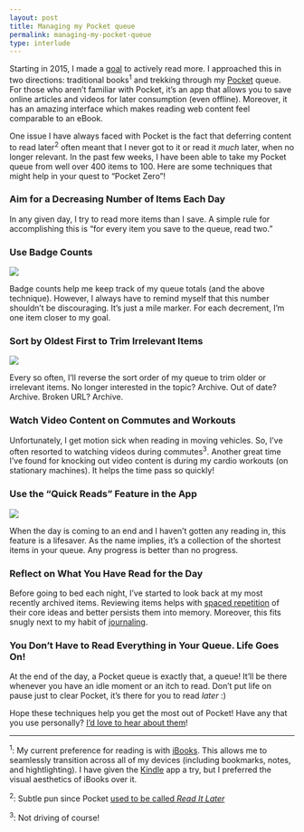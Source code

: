 ```yaml
---
layout: post
title: Managing my Pocket queue
permalink: managing-my-pocket-queue
type: interlude
---
```


Starting in 2015, I made a [goal](https://www.coach.me/plans/904-read) to actively read more. I approached this in two directions: traditional books<sup>1</sup> and trekking through my [Pocket](https://getpocket.com) queue. For those who aren’t familiar with Pocket, it’s an app that allows you to save online articles and videos for later consumption (even offline). Moreover, it has an amazing interface which makes reading web content feel comparable to an eBook.

One issue I have always faced with Pocket is the fact that deferring content to read later<sup>2</sup> often meant that I never got to it or read it *much* later, when no longer relevant. In the past few weeks, I have been able to take my Pocket queue from well over 400 items to 100. Here are some techniques that might help in your quest to “Pocket Zero”!

### Aim for a Decreasing Number of Items Each Day

In any given day, I try to read more items than I save. A simple rule for accomplishing this is “for every item you save to the queue, read two.”

### Use Badge Counts

![](/public/images/pocket-badge.png)

Badge counts help me keep track of my queue totals (and the above technique). However, I always have to remind myself that this number shouldn’t be discouraging. It’s just a mile marker. For each decrement, I’m one item closer to my goal.

### Sort by Oldest First to Trim Irrelevant Items

![](/public/images/pocket-sort.png)

Every so often, I’ll reverse the sort order of my queue to trim older or irrelevant items. No longer interested in the topic? Archive. Out of date? Archive. Broken URL? Archive.

### Watch Video Content on Commutes and Workouts

Unfortunately, I get motion sick when reading in moving vehicles. So, I’ve often resorted to watching videos during commutes<sup>3</sup>. Another great time I’ve found for knocking out video content is during my cardio workouts (on stationary machines). It helps the time pass so quickly!

### Use the “Quick Reads” Feature in the App

![](/public/images/pocket-quick-reads.png)

When the day is coming to an end and I haven’t gotten any reading in, this feature is a lifesaver. As the name implies, it’s a collection of the shortest items in your queue. Any progress is better than no progress.

### Reflect on What You Have Read for the Day

Before going to bed each night, I’ve started to look back at my most recently archived items. Reviewing items helps with [spaced repetition](https://en.wikipedia.org/wiki/Spaced_repetition) of their core ideas and better persists them into memory. Moreover, this fits snugly next to my habit of [journaling](/small-moments).

### You Don’t Have to Read Everything in Your Queue. Life Goes On!

At the end of the day, a Pocket queue is exactly that, a queue! It’ll be there whenever you have an idle moment or an itch to read. Don’t put life on pause just to clear Pocket, it’s there for you to read *later* :)

Hope these techniques help you get the most out of Pocket! Have any that you use personally? [I’d love to hear about them](https://twitter.com/intent/tweet?text=Hi%20@jasdev!)!

---

<sup>1</sup>: My current preference for reading is with [iBooks](https://www.apple.com/ibooks/). This allows me to seamlessly transition across all of my devices (including bookmarks, notes, and hightlighting). I have given the [Kindle](https://www.amazon.com/gp/digital/fiona/kcp-landing-page) app a try, but I  preferred the visual aesthetics of iBooks over it.

<sup>2</sup>: Subtle pun since Pocket [used to be called *Read It Later*](https://en.wikipedia.org/wiki/Pocket_(application))

<sup>3</sup>: Not driving of course!
